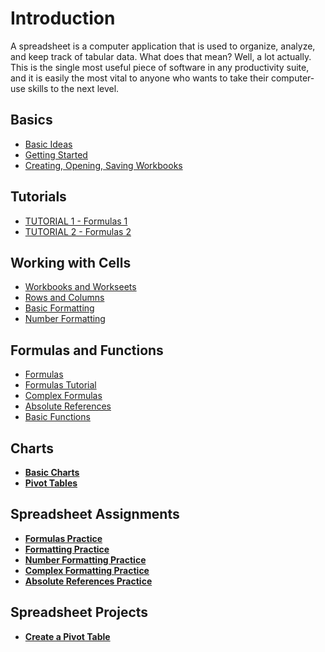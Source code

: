 # Introduction

A spreadsheet is a computer application that is used to organize, analyze, and keep track of tabular data. What does that mean? Well, a lot actually. This is the single most useful piece of software in any productivity suite, and it is easily the most vital to anyone who wants to take their computer-use skills to the next level.
## Basics

* [Basic Ideas](http://itech.erickuha.com/spreadsheets/basics/)
* [Getting Started](http://itech.erickuha.com/spreadsheets/getting-started/)
* [Creating, Opening, Saving Workbooks](http://itech.erickuha.com/spreadsheets/creating-opening-workbooks/)

## Tutorials
* [TUTORIAL 1 - Formulas 1](4-1-formulas_1.md)
* [TUTORIAL 2 - Formulas 2](4-2-formulas_2.md)

## Working with Cells
* [Workbooks and Workseets](http://itech.erickuha.com/spreadsheets/workbooks-and-worksheets/)
* [Rows and Columns](http://itech.erickuha.com/spreadsheets/rows-and-columns/)
* [Basic Formatting](http://itech.erickuha.com/spreadsheets/basic-formatting/)
* [Number Formatting](http://itech.erickuha.com/spreadsheets/number-formats/)

## Formulas and Functions
* [Formulas](http://itech.erickuha.com/spreadsheets/formulas/)
* [Formulas Tutorial](formulas_tutorial.md)
* [Complex Formulas](http://itech.erickuha.com/spreadsheets/complex-formulas/)
* [Absolute References](http://itech.erickuha.com/spreadsheets/more-on-absolute-references/)
* [Basic Functions](http://itech.erickuha.com/spreadsheets/basic-functions/)

## Charts
<ul>
<li><a href="http://itech.erickuha.com/spreadsheets/basic-charts/"><strong>Basic Charts</strong></a></li>
<li><a href="http://itech.erickuha.com/spreadsheets/pivot-tables/"><strong>Pivot Tables</strong></a>
</ul>

## Spreadsheet Assignments
<ul>
<li><a href="http://itech.erickuha.com/spreadsheets/formulas-practice/"><strong>Formulas Practice</strong></a></li>
<li><a href="http://itech.erickuha.com/spreadsheets/formatting-practice/"><strong>Formatting Practice</strong></a></li>
<li><a href="http://itech.erickuha.com/spreadsheets/number-formatting-practice/"><strong>Number Formatting Practice</strong></a></li>
<li><a href="http://itech.erickuha.com/spreadsheets/complex-formatting-practice/"><strong>Complex Formatting Practice</strong></a></li>
<li><a href="http://itech.erickuha.com/spreadsheets/absolute-references-practice/"><strong>Absolute References Practice</strong></a></li>
</ul>

## Spreadsheet Projects
<ul>
<li><a href="http://itech.erickuha.com/spreadsheets/create-pivot-table/"><strong>Create a Pivot Table</strong></a></li>
</ul>
